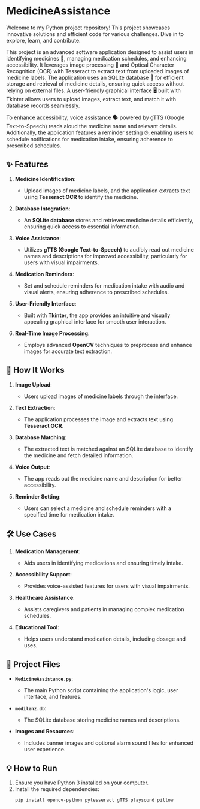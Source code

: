 # MedicineAssistance
Welcome to my Python project repository! This project showcases innovative solutions and efficient code for various challenges. Dive in to explore, learn, and contribute.


This project is an advanced software application designed to assist users in identifying medicines 💊, managing medication schedules, and enhancing accessibility. It leverages image processing 📸 and Optical Character Recognition (OCR) with Tesseract to extract text from uploaded images of medicine labels.
The application uses an SQLite database 💾 for efficient storage and retrieval of medicine details, ensuring quick access without relying on external files. A user-friendly graphical interface 🖥️ built with Tkinter allows users to upload images, extract text, and match it with database records seamlessly.

To enhance accessibility, voice assistance 🗣️ powered by gTTS (Google Text-to-Speech) reads aloud the medicine name and relevant details. Additionally, the application features a reminder setting ⏰, enabling users to schedule notifications for medication intake, ensuring adherence to prescribed schedules.

## ✨ Features

1. **Medicine Identification**:
   - Upload images of medicine labels, and the application extracts text using **Tesseract OCR** to identify the medicine.

2. **Database Integration**:
   - An **SQLite database** stores and retrieves medicine details efficiently, ensuring quick access to essential information.

3. **Voice Assistance**:
   - Utilizes **gTTS (Google Text-to-Speech)** to audibly read out medicine names and descriptions for improved accessibility, particularly for users with visual impairments.

4. **Medication Reminders**:
   - Set and schedule reminders for medication intake with audio and visual alerts, ensuring adherence to prescribed schedules.

5. **User-Friendly Interface**:
   - Built with **Tkinter**, the app provides an intuitive and visually appealing graphical interface for smooth user interaction.

6. **Real-Time Image Processing**:
   - Employs advanced **OpenCV** techniques to preprocess and enhance images for accurate text extraction.

## 🌟 How It Works

1. **Image Upload**:
   - Users upload images of medicine labels through the interface.

2. **Text Extraction**:
   - The application processes the image and extracts text using **Tesseract OCR**.

3. **Database Matching**:
   - The extracted text is matched against an SQLite database to identify the medicine and fetch detailed information.

4. **Voice Output**:
   - The app reads out the medicine name and description for better accessibility.

5. **Reminder Setting**:
   - Users can select a medicine and schedule reminders with a specified time for medication intake.

## 🛠️ Use Cases

1. **Medication Management**:
   - Aids users in identifying medications and ensuring timely intake.

2. **Accessibility Support**:
   - Provides voice-assisted features for users with visual impairments.

3. **Healthcare Assistance**:
   - Assists caregivers and patients in managing complex medication schedules.

4. **Educational Tool**:
   - Helps users understand medication details, including dosage and uses.

## 📂 Project Files

- **`MedicineAssistance.py`**:
   - The main Python script containing the application's logic, user interface, and features.
   
- **`medilenz.db`**:
   - The SQLite database storing medicine names and descriptions.

- **Images and Resources**:
   - Includes banner images and optional alarm sound files for enhanced user experience.

## 💡 How to Run

1. Ensure you have Python 3 installed on your computer.
2. Install the required dependencies:
   ```bash
   pip install opencv-python pytesseract gTTS playsound pillow
